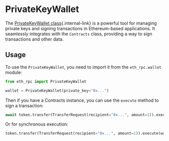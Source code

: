 # PrivateKeyWallet

The [PrivateKeyWallet class](/api/wallet/){.internal-link} is a powerful tool for managing private keys and signing transactions in Ethereum-based applications. It seamlessly integrates with the `Contracts` class, providing a way to sign transactions and other data.

## Usage

To use the `PrivateKeyWallet`, you need to import it from the `eth_rpc.wallet` module:

```python
from eth_rpc import PrivateKeyWallet

wallet = PrivateKeyWallet(private_key="0x...")
```

Then if you have a Contracts instance, you can use the `execute` method to sign a transaction:

```python
await token.transfer(TransferRequest(recipient="0x...", amount=1)).execute(wallet=wallet)
```

Or for synchronous execution:

```python
token.transfer(TransferRequest(recipient="0x...", amount=1)).execute(wallet=wallet, sync=True)
```
